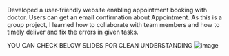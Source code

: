 Developed a user-friendly website enabling appointment booking with 
doctor. Users can get an email confirmation about Appointment.
As this is a group project, I learned how to collaborate with team members and how 
to timely deliver and fix the errors in given tasks.

YOU CAN CHECK BELOW SLIDES FOR CLEAN UNDERSTANDING
![image](https://github.com/suresh9515/Hospital-Appointment-services-/assets/95398615/568f5292-1d85-4ef0-b36e-cb7d5889bc86)
